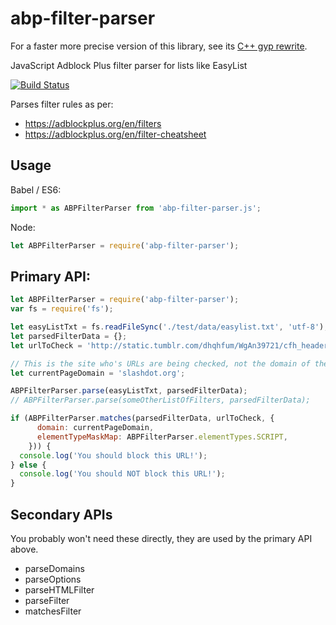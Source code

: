# abp-filter-parser

For a faster more precise version of this library, see its [C++ gyp rewrite](https://github.com/bbondy/abp-filter-parser-cpp).

JavaScript Adblock Plus filter parser for lists like EasyList

[![Build Status](https://travis-ci.org/bbondy/abp-filter-parser.svg?branch=master)](https://travis-ci.org/bbondy/abp-filter-parser)

Parses filter rules as per:
- https://adblockplus.org/en/filters
- https://adblockplus.org/en/filter-cheatsheet

## Usage

Babel / ES6:

```javascript
import * as ABPFilterParser from 'abp-filter-parser.js';
```

Node:

```javascript
let ABPFilterParser = require('abp-filter-parser');
```

## Primary API:

```javascript
let ABPFilterParser = require('abp-filter-parser');
var fs = require('fs');

let easyListTxt = fs.readFileSync('./test/data/easylist.txt', 'utf-8');
let parsedFilterData = {};
let urlToCheck = 'http://static.tumblr.com/dhqhfum/WgAn39721/cfh_header_banner_v2.jpg';

// This is the site who's URLs are being checked, not the domain of the URL being checked.
let currentPageDomain = 'slashdot.org';

ABPFilterParser.parse(easyListTxt, parsedFilterData);
// ABPFilterParser.parse(someOtherListOfFilters, parsedFilterData);

if (ABPFilterParser.matches(parsedFilterData, urlToCheck, {
      domain: currentPageDomain,
      elementTypeMaskMap: ABPFilterParser.elementTypes.SCRIPT,
    })) {
  console.log('You should block this URL!');
} else {
  console.log('You should NOT block this URL!');
}
```

## Secondary APIs

You probably won't need these directly, they are used by the primary API above.

- parseDomains
- parseOptions
- parseHTMLFilter
- parseFilter
- matchesFilter

